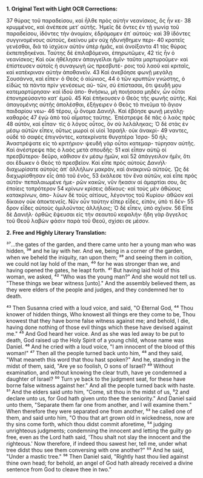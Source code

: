 **1. Original Text with Light OCR Corrections:**

37 θύρας τοῦ παραδείσου, καὶ ἦλθε πρὸς αὐτὴν νεανίσκος, ὃς ἦν κε-
38 κρυμμένος, καὶ ἀνέπεσε μετ᾽ αὐτῆς. Ἡμεῖς δὲ ὄντες ἐν τῇ γωνίᾳ
τοῦ παραδείσου, ἰδόντες τὴν ἀνομίαν, ἐδράμομεν ἐπ᾽ αὐτοὺς· καὶ
39 ἰδόντες συγγινομένους αὐτοὺς, ἐκείνου μὲν οὐχ ἠδυνήθημεν περι-
40 κρατεῖς γενέσθαι, διὰ τὸ ἰσχύειν αὐτὸν ὑπὲρ ἡμᾶς, καὶ ἀνοίξαντα
41 τὰς θύρας ἐκπεπηδηκέναι. Ταύτης δὲ ἐπιλαβόμενοι, ἐπηρωτῶμεν,
42 τίς ἦν ὁ νεανίσκος; Καὶ οὐκ ἠθέλησεν ἀπαγγεῖλαι ἡμῖν· ταῦτα
μαρτυροῦμεν· καὶ ἐπίστευσεν αὐτοῖς ἡ συναγωγὴ ὡς πρεσβυτέ-
ροις τοῦ λαοῦ καὶ κριταῖς, καὶ κατέκριναν αὐτὴν ἀποθανεῖν.
43 Καὶ ἀνεβόησε φωνῇ μεγάλῃ Σουσάννα, καὶ εἶπεν· ὁ Θεὸς ὁ αἰώνιος,
44 ὁ τῶν κρυπτῶν γνώστης, ὁ εἰδὼς τὰ πάντα πρὶν γενέσεως αὐ-
τῶν, σὺ ἐπίστασαι, ὅτι ψευδῆ μου κατεμαρτύρησαν· καὶ ἰδοὺ ἀπο-
θνήσκω, μὴ ποιήσασα μηδέν, ὧν οὗτοι ἐπονηρεύσαντο κατ᾽ ἐμοῦ.
45 Καὶ ἐπήκουσεν ὁ Θεὸς τῆς φωνῆς αὐτῆς. Καὶ ἀπαγομένης αὐτῆς
ἀπολέσθαι, ἐξήγειρεν ὁ Θεὸς τὸ πνεῦμα τὸ ἅγιον παιδαρίου νεω-
46 τέρου, ᾧ ὄνομα Δανιήλ. Καὶ ἐβόησε φωνῇ μεγάλῃ· καθαρὸς
47 ἐγὼ ἀπὸ τοῦ αἵματος ταύτης. Ἐπέστρεψε δὲ πᾶς ὁ λαὸς πρὸς
48 αὐτὸν, καὶ εἶπαν· τίς ὁ λόγος οὗτος, ὃν σὺ λελάληκας; Ὁ δὲ στὰς
ἐν μέσῳ αὐτῶν εἶπεν, οὕτως μωροὶ οἱ υἱοὶ Ἰσραήλ· οὐκ ἀνακρί-
49 ναντες, οὐδὲ τὸ σαφὲς ἐπιγνόντες, κατεκρίνατε θυγατέρα Ἰσρα-
50 ήλ; Ἀναστρέψατε εἰς τὸ κριτήριον· ψευδῆ γὰρ οὗτοι κατεμαρ-
τύρησαν αὐτῆς. Καὶ ἀνέστρεψε πᾶς ὁ λαὸς μετὰ σπουδῆς·
51 καὶ εἶπαν αὐτῷ οἱ πρεσβύτεροι· δεῦρο, κάθισον ἐν μέσῳ ἡμῶν, καὶ
52 ἀπάγγειλον ἡμῖν, ὅτι σοι ἔδωκεν ὁ Θεὸς τὸ πρεσβεῖον. Καὶ εἶπε
πρὸς αὐτοὺς Δανιήλ· διαχωρίσατε αὐτοὺς ἀπ᾽ ἀλλήλων μακρὰν,
καὶ ἀνακρινῶ αὐτούς. Ὡς δὲ διεχωρίσθησαν εἷς ἀπὸ τοῦ ἑνὸς,
53 ἐκάλεσε τὸν ἕνα αὐτῶν, καὶ εἶπε πρὸς αὐτόν· πεπαλαιωμένε ἡμε-
ρῶν κακῶν, νῦν ἥκασιν αἱ ἁμαρτίαι σου, ἃς ἐποίεις τοπρότερον
54 κρίνων κρίσεις ἀδίκους· καὶ τοὺς μὲν ἀθώους κατακρίνων, ἀπο-
λύων δὲ τοὺς αἰτίους, λέγοντος τοῦ Κυρίου· ἀθῶον καὶ δίκαιον
οὐκ ἀποκτενεῖς. Νῦν οὖν ταύτην εἴπερ εἶδες, εἰπὸν, ὑπὸ τί δέν-
55 δρον εἶδες αὐτοὺς ὁμιλοῦντας ἀλλήλοις; Ὁ δὲ εἶπεν, ὑπὸ σχῖνον.
56 Εἶπε δὲ Δανιήλ· ὀρθῶς ἔψευσαι εἰς τὴν σεαυτοῦ κεφαλήν· ἤδη
γὰρ ἄγγελος τοῦ Θεοῦ λαβὼν φάσιν παρὰ τοῦ Θεοῦ, σχίσει σε μέσον.

**2. Free and Highly Literary Translation:**

³⁷...the gates of the garden, and there came unto her a young man who was hidden,
³⁸ and he lay with her. And we, being in a corner of the garden, when we beheld the iniquity, ran upon them;
³⁹ and seeing them in coition, we could not lay hold of the man,
⁴⁰ for he was stronger than we, and having opened the gates, he leapt forth.
⁴¹ But having laid hold of this woman, we asked,
⁴² "Who was the young man?" And she would not tell us. "These things we bear witness [unto]." And the assembly believed them, as they were elders of the people and judges, and they condemned her to death.

⁴³ Then Susanna cried with a loud voice, and said, "O Eternal God,
⁴⁴ Thou knower of hidden things, Who knowest all things ere they come to be, Thou knowest that they have borne false witness against me; and behold, I die, having done nothing of those evil things which these have devised against me."
⁴⁵ And God heard her voice. And as she was led away to be put to death, God raised up the Holy Spirit of a young child, whose name was Daniel.
⁴⁶ And he cried with a loud voice, "I am innocent of the blood of this woman!"
⁴⁷ Then all the people turned back unto him,
⁴⁸ and they said, "What meaneth this word that thou hast spoken?" And he, standing in the midst of them, said, "Are ye so foolish, O sons of Israel?
⁴⁹ Without examination, and without knowing the clear truth, have ye condemned a daughter of Israel?
⁵⁰ Turn ye back to the judgment seat, for these have borne false witness against her." And all the people turned back with haste.
⁵¹ And the elders said unto him, "Come, sit thou in the midst of us,
⁵2 and declare unto us, for God hath given unto thee the seniority." And Daniel said unto them, "Separate them far one from another, and I will examine them." When therefore they were separated one from another,
⁵³ he called one of them, and said unto him, "O thou that art grown old in wickedness, now are thy sins come forth, which thou didst commit aforetime,
⁵⁴ judging unrighteous judgments; condemning the innocent and letting the guilty go free, even as the Lord hath said, 'Thou shalt not slay the innocent and the righteous.' Now therefore, if indeed thou sawest her, tell me, under what tree didst thou see them conversing with one another?"
⁵⁵ And he said, "Under a mastic tree."
⁵⁶ Then Daniel said, "Rightly hast thou lied against thine own head; for behold, an angel of God hath already received a divine sentence from God to cleave thee in two."
